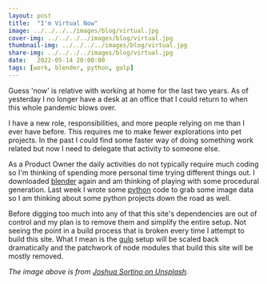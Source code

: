 ```yaml
---
layout: post
title:  "I'm Virtual Now"
image: ../../../../images/blog/virtual.jpg
cover-img: ../../../../images/blog/virtual.jpg
thumbnail-img: ../../../../images/blog/virtual.jpg
share-img: ../../../../images/blog/virtual.jpg
date:   2022-05-14 20:00:00
tags: [work, blender, python, gulp]
---
```


Guess 'now' is relative with working at home for the last two years. As of yesterday I no longer have a desk at an office that I could return to when this whole pandemic blows over.

I have a new role, responsibilities, and more people relying on me than I ever have before. This requires me to make fewer explorations into pet projects. In the past I could find some faster way of doing something work related but now I need to delegate that activity to someone else.
<!--more-->
As a Product Owner the daily activities do not typically require much coding so I'm thinking of spending more personal time trying different things out. I downloaded [blender] again and am thinking of playing with some procedural generation. Last week I wrote some [python] code to grab some image data so I am thinking about some python projects down the road as well.

Before digging too much into any of that this site's dependencies are out of control and my plan is to remove them and simplify the entire setup. Not seeing the point in a build process that is broken every time I attempt to build this site. What I mean is the [gulp] setup will be scaled back dramatically and the patchwork of node modules that build this site will be mostly removed.

*The image above is from [Joshua Sortino on Unsplash].*

[Joshua Sortino on Unsplash]: https://unsplash.com/@sortino
[virtual-image]: ../../../../images/blog/virtual.jpg "Virtual"
[blender]: https://blender.org
[python]: https://python.org
[gulp]: http://gulpjs.com/